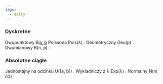 ```yaml
---
tags:
  - daily
---
```

### Dyskretne
Dwupunktowy Bi[a, b](p)
Poissona Pois(λ) .
Geometryczny Geo(p) .
Dwumianowy B(n, p) .
### Absolutne ciągłe
Jednostajny na odcinku U([a, b]) .
Wykładniczy z λ Exp(λ) .
Normalny N(m, σ2)
